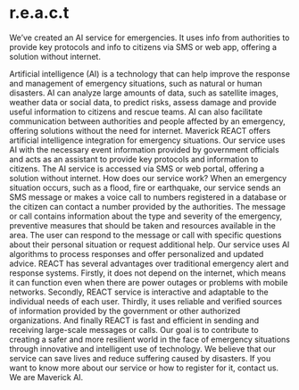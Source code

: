# r.e.a.c.t
We’ve created an AI service for emergencies. It uses info from authorities to provide key protocols and info to citizens via SMS or web app, offering a solution without internet.

Artificial intelligence (AI) is a technology that can help improve the response and management of emergency situations, such as natural or human disasters. AI can analyze large amounts of data, such as satellite images, weather data or social data, to predict risks, assess damage and provide useful information to citizens and rescue teams. AI can also facilitate communication between authorities and people affected by an emergency, offering solutions without the need for internet.
Maverick REACT offers artificial intelligence integration for emergency situations. Our service uses AI with the necessary event information provided by government officials and acts as an assistant to provide key protocols and information to citizens. The AI service is accessed via SMS or web portal, offering a solution without internet.
How does our service work? When an emergency situation occurs, such as a flood, fire or earthquake, our service sends an SMS message or makes a voice call to numbers registered in a database or the citizen can contact a number provided by the authorities. The message or call contains information about the type and severity of the emergency, preventive measures that should be taken and resources available in the area. The user can respond to the message or call with specific questions about their personal situation or request additional help. Our service uses AI algorithms to process responses and offer personalized and updated advice.
           	REACT has several advantages over traditional emergency alert and response systems. Firstly, it does not depend on the internet, which means it can function even when there are power outages or problems with mobile networks. Secondly, REACT service is interactive and adaptable to the individual needs of each user. Thirdly, it uses reliable and verified sources of information provided by the government or other authorized organizations. And finally REACT is fast and efficient in sending and receiving large-scale messages or calls.
Our goal is to contribute to creating a safer and more resilient world in the face of emergency situations through innovative and intelligent use of technology. We believe that our service can save lives and reduce suffering caused by disasters. If you want to know more about our service or how to register for it, contact us. We are Maverick AI.
